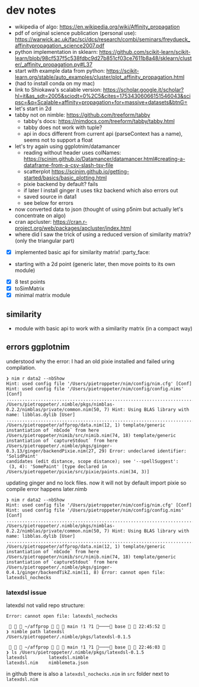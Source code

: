 # dev notes

- wikipedia of algo: https://en.wikipedia.org/wiki/Affinity_propagation
- pdf of original science publication (personal use): https://warwick.ac.uk/fac/sci/dcs/research/combi/seminars/freydueck_affinitypropagation_science2007.pdf
- python implementation in sklearn: https://github.com/scikit-learn/scikit-learn/blob/98cf537f5c538fdbc9d27b851cf03ce7611b8a48/sklearn/cluster/_affinity_propagation.py#L37
- start with example data from python: https://scikit-learn.org/stable/auto_examples/cluster/plot_affinity_propagation.html
- (had to install conda on my mac)
- link to Shiokawa's scalable version: https://scholar.google.it/scholar?hl=it&as_sdt=2005&sciodt=0%2C5&cites=17534306066151546043&scipsc=&q=Scalable+affinity+propagation+for+massive+datasets&btnG=
- let's start in 2d
- tabby not on nimble: https://github.com/treeform/tabby
  - tabby's docs: https://nimdocs.com/treeform/tabby/tabby.html
  - tabby does not work with tuple?
  - api in docs different from current api (parseContext has a name), seems not to support a float
- let's try again using ggplotnim/datamancer
  - reading without header uses colNames: https://scinim.github.io/Datamancer/datamancer.html#creating-a-dataframe-from-a-csv-slash-tsv-file
  - scatterplot https://scinim.github.io/getting-started/basics/basic_plotting.html
  - pixie backend by default? fails
  - if later I install ginger it uses tikz backend which also errors out
  - saved source in data1
  - see below for errors
- now converted data to json (thought of using p5nim but actually let's concentrate on algo)
- cran apcluster: https://cran.r-project.org/web/packages/apcluster/index.html
- where did I saw the trick of using a reduced version of similarity matrix? (only the triangular part)
- [x] implemented basic api for similarity matrix! :party_face:
- starting with a 2d point (generic later, then move points to its own module)
- [x] 8 test points
- [x] toSimMatrix
- [x] minimal matrix module

## similarity

- module with basic api to work with a similarity matrix (in a compact way)

## errors ggplotnim

understood why the error: I had an old pixie installed and failed uring compilation.
```
❯ nim r data2 --nbShow
Hint: used config file '/Users/pietroppeter/nim/config/nim.cfg' [Conf]
Hint: used config file '/Users/pietroppeter/nim/config/config.nims' [Conf]
............................................................................................................................................................................................
/Users/pietroppeter/.nimble/pkgs/nimblas-0.2.2/nimblas/private/common.nim(50, 7) Hint: Using BLAS library with name: libblas.dylib [User]
................................................................................................................................................
/Users/pietroppeter/affprop/data.nim(12, 1) template/generic instantiation of `nbCode` from here
/Users/pietroppeter/nimib/src/nimib.nim(74, 18) template/generic instantiation of `captureStdout` from here
/Users/pietroppeter/.nimble/pkgs/ginger-0.3.13/ginger/backendPixie.nim(27, 29) Error: undeclared identifier: 'SolidPaint'
candidates (edit distance, scope distance); see '--spellSuggest': 
 (3, 4): 'SomePaint' [type declared in /Users/pietroppeter/pixie/src/pixie/paints.nim(34, 3)]
```

updating ginger and no lock files. now it will not by default import pixie so compile error happens later.nimb
```
❯ nim r data2 --nbShow  
Hint: used config file '/Users/pietroppeter/nim/config/nim.cfg' [Conf]
Hint: used config file '/Users/pietroppeter/nim/config/config.nims' [Conf]
............................................................................................................................................................................................
/Users/pietroppeter/.nimble/pkgs/nimblas-0.2.2/nimblas/private/common.nim(50, 7) Hint: Using BLAS library with name: libblas.dylib [User]
............................................................................................................
/Users/pietroppeter/affprop/data.nim(12, 1) template/generic instantiation of `nbCode` from here
/Users/pietroppeter/nimib/src/nimib.nim(74, 18) template/generic instantiation of `captureStdout` from here
/Users/pietroppeter/.nimble/pkgs/ginger-0.4.1/ginger/backendTikZ.nim(11, 8) Error: cannot open file: latexdsl_nochecks
```

### latexdsl issue

latexdsl not valid repo structure:

```
Error: cannot open file: latexdsl_nochecks

    ~/affprop    main !1 ?1 ──── base   22:45:52  
❯ nimble path latexdsl    
/Users/pietroppeter/.nimble/pkgs/latexdsl-0.1.5

    ~/affprop    main !1 ?1 ──── base   22:46:03  
❯ ls /Users/pietroppeter/.nimble/pkgs/latexdsl-0.1.5
latexdsl        latexdsl.nimble
latexdsl.nim    nimblemeta.json
```

in github there is also a `latexdsl_nochecks.nim` in `src` folder next to `latexdsl.nim`
